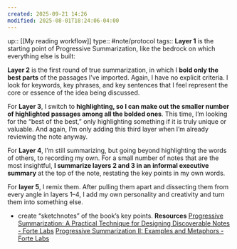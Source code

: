 ```yaml
---
created: 2025-09-21 14:26
modified: 2025-08-01T18:24:06-04:00
---
```

up:: [[My reading workflow]]
type:: #note/protocol 
tags::
**Layer 1** is the starting point of Progressive Summarization, like the bedrock on which everything else is built:

**Layer 2** is the first round of true summarization, in which I **bold only the best parts** of the passages I’ve imported. Again, I have no explicit criteria. I look for keywords, key phrases, and key sentences that I feel represent the core or essence of the idea being discussed.

For **Layer 3**, I switch to **highlighting, so I can make out the smaller number of highlighted passages among all the bolded ones**. This time, I’m looking for the “best of the best,” only highlighting something if it is truly unique or valuable. And again, I’m only adding this third layer when I’m already reviewing the note anyway.


For **Layer 4**, I’m still summarizing, but going beyond highlighting the words of others, to recording my own. For a small number of notes that are the most insightful, **I summarize layers 2 and 3 in an informal executive summary** at the top of the note, restating the key points in my own words.


For **layer 5**, I remix them. After pulling them apart and dissecting them from every angle in layers 1–4, I add my own personality and creativity and turn them into something else.
 - create “sketchnotes” of the book’s key points.
**Resources**
[Progressive Summarization: A Practical Technique for Designing Discoverable Notes - Forte Labs](https://fortelabs.com/blog/progressive-summarization-a-practical-technique-for-designing-discoverable-notes/)
[Progressive Summarization II: Examples and Metaphors - Forte Labs](https://fortelabs.com/blog/progressive-summarization-ii-examples-and-metaphors/)
